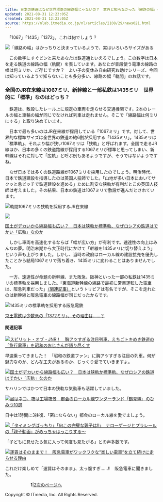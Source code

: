 ```yaml
---
title: 日本の鉄道はなぜ世界標準の線路幅じゃないの？　意外と知らなかった「線路の幅」の謎
updated: 2021-08-31 12:23:05Z
created: 2021-08-31 12:23:05Z
source: https://nlab.itmedia.co.jp/nl/articles/2108/29/news021.html
---
```


　「1067」「1435」「1372」。これは何でしょう？

[![](https://image.itmedia.co.jp/nl/articles/2108/29/nit_rail_02.jpg)](https://image.itmedia.co.jp/l/im/nl/articles/2108/29/l_nit_rail_02.jpg)「線路の幅」はかっちりと決まっているようで、実はいろいろサイズがある

　この数字にすぐピンと来たあなたは鉄道通といえるでしょう。この数字は日本を走る鉄道の線路の幅（軌間）を表しています。あなたが普段使う電車の線路の幅は何ミリか、ご存じですか？　よい子の夏休み自由研究お助けシリーズ、今回は知っているようで知らないことも多分多い、線路の幅「軌間」のお話です。

### 全国のJR在来線は1067ミリ、新幹線と一部私鉄は1435ミリ　世界的に「標準」なのはどっち？

　鉄道は、敷設したレール上に規定の車両を走らせる交通機関です。2本のレールの幅と車輪の幅が同じでなければ列車は走れません。そこで「線路幅は何ミリにする」と取り決めています。

　日本で最も多いのはJR在来線が採用している「1067ミリ」です。対して、世界的な標準サイズは全世界の鉄道の約6割が採用する「1435ミリ」。1435ミリは「標準軌」、それより幅が狭い1067ミリは「狭軌」と呼ばれます。全国で走るJR線ほか、日本の多くの鉄道路線が採用する1067ミリが標準と思ってしまい、新幹線はそれに対して「広軌」と呼ぶ例もあるようですが、そうではないようですね。

　なぜ日本では多くの鉄道路線が1067ミリを採用したのでしょう。明治時代、日本で鉄道建設を指導したのは英国人技師でした。「山地が多い日本においてサクッと急ピッチで鉄道建設を進める」ために割安な狭軌が有利だとこの英国人技師は考えました。その結果、日本の鉄道は1067ミリで敷設が進んだとされています。

[![](https://image.itmedia.co.jp/nl/articles/2108/29/nit_rail_01.jpg)](https://image.itmedia.co.jp/l/im/nl/articles/2108/29/l_nit_rail_01.jpg)軌間1067ミリの狭軌を採用するJR在来線

[![](https://image.itmedia.co.jp/nl/articles/2105/12/top_news090.jpg)](https://nlab.itmedia.co.jp/nl/articles/2105/12/news090.html)

[国土がデカいから線路幅も広い？　日本は狭軌か標準軌、なぜロシアの鉄道はでかい「広軌」なのか](https://nlab.itmedia.co.jp/nl/articles/2105/12/news090.html)

　しかし車両を高速化するならば「幅が広い方」が有利です。速達性の向上はみんなの夢。明治末期から大正時代にかけて「幹線を1435ミリに切り替えよう」という声も上がりました。しかし、当時の政府はローカル線の建設拡充を優先したことから結局1067ミリで落ち着き、1435ミリに変わることはありませんでした。

　一方、速達性が命題の新幹線、また阪急、阪神といった一部の私鉄は1435ミリの標準軌を採用しました。「東海道新幹線の線路で最初に営業運転した電車は、阪急列車だった」[（関連記事）](https://nlab.itmedia.co.jp/nl/articles/1805/15/news034.html)というトリビアは有名ですが、そこを走れたのは新幹線と阪急電車の線路幅が同じだったからです。

[![](https://image.itmedia.co.jp/nl/articles/2108/29/nit_rail_03.jpg)](https://image.itmedia.co.jp/l/im/nl/articles/2108/29/l_nit_rail_03.jpg)1435ミリの標準軌を採用する阪急電鉄

[京王電鉄は少数派の「1372ミリ」、その理由は……？](https://nlab.itmedia.co.jp/nl/articles/2108/29/news021_2.html)

#### 関連記事

[![](https://image.itmedia.co.jp/nl/articles/2107/20/news113.jpg)スピリット・オブ・JNR！　胸アツすぎる注目列車、えちごトキめき鉄道の「急行電車」を昭和のおじさんが語り尽くす](https://nlab.itmedia.co.jp/nl/articles/2107/20/news113.html)

早速乗ってきました！　「昭和の鉄道ファン」に胸アツすぎる注目の列車。何が魅力なのか、どんな工夫があるのか、じっくり愛でていきますよ。

[![](https://image.itmedia.co.jp/nl/articles/2105/12/news090.jpg)国土がデカいから線路幅も広い？　日本は狭軌か標準軌、なぜロシアの鉄道はでかい「広軌」なのか](https://nlab.itmedia.co.jp/nl/articles/2105/12/news090.html)

サハリンではかつて日本の狭軌な気動車も活躍していました。

[![](https://image.itmedia.co.jp/nl/articles/2101/20/news131.jpg)昼はネコ、夜は工場夜景　都会のローカル線ワンダーランド「鶴見線」のひみつ10選](https://nlab.itmedia.co.jp/nl/articles/2101/20/news131.html)

日中は1時間に3往復、「密にならない」都会のローカル線を愛でましょう。

[![](https://image.itmedia.co.jp/nl/articles/2001/09/news030.jpg)「タイミングばっちり」「何この完璧な親子は!!」　ナローゲージとプラレールの「親子動画」がめっちゃほっこりする〜](https://nlab.itmedia.co.jp/nl/articles/2001/09/news030.html)

「子どもに見せたら気に入って何度も見たがる」との声多数です。

[![](https://image.itmedia.co.jp/nl/articles/2107/27/news110.jpg)運賃はそのままで！　阪急電車がワックワクな“楽しい電車”を立て続けに走らせる理由](https://nlab.itmedia.co.jp/nl/articles/2107/27/news110.html)

これだけ楽しめて「運賃はそのまま」、太っ腹すぎ……!!　阪急電車に聞きました。

　　　　　　**1**|[2](https://nlab.itmedia.co.jp/nl/articles/2108/29/news021_2.html)[次のページへ](https://nlab.itmedia.co.jp/nl/articles/2108/29/news021_2.html)

Copyright © ITmedia, Inc. All Rights Reserved.